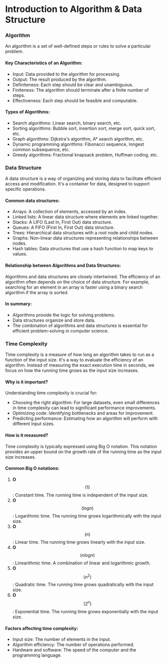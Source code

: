 # Introduction to Algorithm & Data Structure


### Algorithm

An algorithm is a set of well-defined steps or rules to solve a particular problem.

#### Key Characteristics of an Algorithm:
- Input: Data provided to the algorithm for processing.
- Output: The result produced by the algorithm.
- Definiteness: Each step should be clear and unambiguous.
- Finiteness: The algorithm should terminate after a finite number of steps.
- Effectiveness: Each step should be feasible and computable.

#### Types of Algorithms:
- Search algorithms: Linear search, binary search, etc.
- Sorting algorithms: Bubble sort, insertion sort, merge sort, quick sort, etc.
- Graph algorithms: Dijkstra's algorithm, A* search algorithm, etc.
- Dynamic programming algorithms: Fibonacci sequence, longest common subsequence, etc.
- Greedy algorithms: Fractional knapsack problem, Huffman coding, etc.



### Data Structure 

A data structure is a way of organizing and storing data to facilitate efficient access and modification. It's a container for data, designed to support specific operations.

#### Common data structures:
- Arrays: A collection of elements, accessed by an index.
- Linked lists: A linear data structure where elements are linked together.
- Stacks: A LIFO (Last In, First Out) data structure.
- Queues: A FIFO (First In, First Out) data structure.
- Trees: Hierarchical data structures with a root node and child nodes.
- Graphs: Non-linear data structures representing relationships between nodes.
- Hash tables: Data structures that use a hash function to map keys to values.

#### Relationship between Algorithms and Data Structures:
Algorithms and data structures are closely intertwined. The efficiency of an algorithm often depends on the choice of data structure. For example, searching for an element in an array is faster using a binary search algorithm if the array is sorted.

#### In summary:
- Algorithms provide the logic for solving problems.
- Data structures organize and store data.
- The combination of algorithms and data structures is essential for efficient problem-solving in computer science.


### Time Complexity
Time complexity is a measure of how long an algorithm takes to run as a function of the input size. It's a way to evaluate the efficiency of an algorithm. Instead of measuring the exact execution time in seconds, we focus on how the running time grows as the input size increases.

#### Why is it important?
Understanding time complexity is crucial for:

- Choosing the right algorithm: For large datasets, even small differences in time complexity can lead to significant performance improvements.
- Optimizing code: Identifying bottlenecks and areas for improvement.
- Predicting performance: Estimating how an algorithm will perform with different input sizes.

#### How is it measured?
Time complexity is typically expressed using Big O notation. This notation provides an upper bound on the growth rate of the running time as the input size increases.

#### Common Big O notations:

1. **O** $$(1)$$: Constant time. The running time is independent of the input size.
2. **O** $$(log n)$$: Logarithmic time. The running time grows logarithmically with the input size.
3. **O** $$(n)$$: Linear time. The running time grows linearly with the input size.
4. **O** $$(n log n)$$: Linearithmic time. A combination of linear and logarithmic growth.
5. **O** $$(n^2)$$: Quadratic time. The running time grows quadratically with the input size.
6. **O** $$(2^n)$$: Exponential time. The running time grows exponentially with the input size.

#### Factors affecting time complexity:
- Input size: The number of elements in the input.
- Algorithm efficiency: The number of operations performed.
- Hardware and software: The speed of the computer and the programming language.
